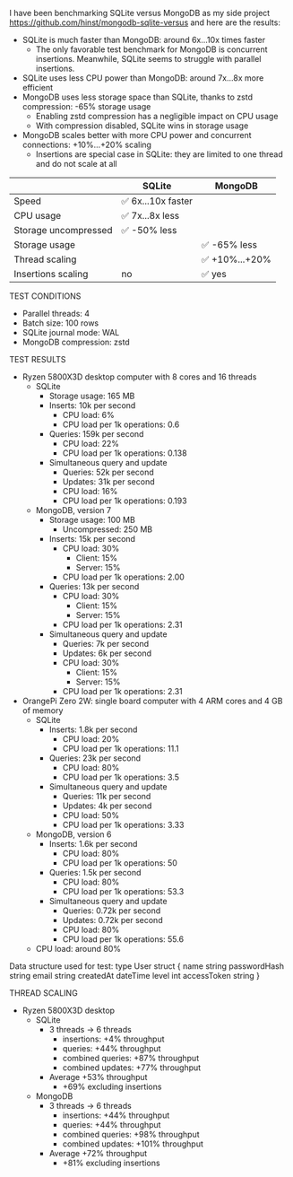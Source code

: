 I have been benchmarking SQLite versus MongoDB as my side project https://github.com/hinst/mongodb-sqlite-versus and here are the results:

* SQLite is much faster than MongoDB: around 6x...10x times faster
    * The only favorable test benchmark for MongoDB is concurrent insertions. Meanwhile, SQLite seems to struggle with parallel insertions.
* SQLite uses less CPU power than MongoDB: around 7x...8x more efficient
* MongoDB uses less storage space than SQLite, thanks to zstd compression: -65% storage usage
	* Enabling zstd compression has a negligible impact on CPU usage
	* With compression disabled, SQLite wins in storage usage
* MongoDB scales better with more CPU power and concurrent connections: +10%...+20% scaling
	* Insertions are special case in SQLite: they are limited to one thread and do not scale at all

|                      | SQLite            | MongoDB       |
| -------------------- | ----------------- | ------------- |
| Speed                | ✅ 6x...10x faster |               |
| CPU usage            | ✅ 7x...8x less    |               |
| Storage uncompressed | ✅ -50% less       |               |
| Storage usage        |                   | ✅ -65% less   |
| Thread scaling       |                   | ✅ +10%...+20% |
| Insertions scaling   | no                | ✅ yes         |


TEST CONDITIONS
* Parallel threads: 4
* Batch size: 100 rows
* SQLite journal mode: WAL
* MongoDB compression: zstd

TEST RESULTS
* Ryzen 5800X3D desktop computer with 8 cores and 16 threads
	* SQLite
		* Storage usage: 165 MB
		* Inserts: 10k per second
			* CPU load: 6%
			* CPU load per 1k operations: 0.6
		* Queries: 159k per second
			* CPU load: 22%
			* CPU load per 1k operations: 0.138
		* Simultaneous query and update
			* Queries: 52k per second
			* Updates: 31k per second
			* CPU load: 16%
			* CPU load per 1k operations: 0.193
	* MongoDB, version 7
		* Storage usage: 100 MB
			* Uncompressed: 250 MB
		* Inserts: 15k per second
			* CPU load: 30%
				* Client: 15%
				* Server: 15%
			* CPU load per 1k operations: 2.00
		* Queries: 13k per second
			* CPU load: 30%
				* Client: 15%
				* Server: 15%
			* CPU load per 1k operations: 2.31
		* Simultaneous query and update
			* Queries: 7k per second
			* Updates: 6k per second
			* CPU load: 30%
				* Client: 15%
				* Server: 15%
			* CPU load per 1k operations: 2.31
* OrangePi Zero 2W: single board computer with 4 ARM cores and 4 GB of memory
	* SQLite
		* Inserts: 1.8k per second
			* CPU load: 20%
			* CPU load per 1k operations: 11.1
		* Queries: 23k per second
			* CPU load: 80%
			* CPU load per 1k operations: 3.5
		* Simultaneous query and update
			* Queries: 11k per second
			* Updates: 4k per second
			* CPU load: 50%
			* CPU load per 1k operations: 3.33
	* MongoDB, version 6
		* Inserts: 1.6k per second
			* CPU load: 80%
			* CPU load per 1k operations: 50
		* Queries: 1.5k per second
			* CPU load: 80%
			* CPU load per 1k operations: 53.3
		* Simultaneous query and update
			* Queries: 0.72k per second
			* Updates: 0.72k per second
			* CPU load: 80%
			* CPU load per 1k operations: 55.6
	* CPU load: around 80%

Data structure used for test:
	type User struct {
		name         string
		passwordHash string
		email        string
		createdAt    dateTime
		level        int
		accessToken  string
	}

THREAD SCALING
* Ryzen 5800X3D desktop
	* SQLite
		* 3 threads -> 6 threads
			* insertions: +4% throughput
			* queries: +44% throughput
			* combined queries: +87% throughput
			* combined updates: +77% throughput
		* Average +53% throughput
			* +69% excluding insertions
	* MongoDB
		* 3 threads -> 6 threads
			* insertions: +44% throughput
			* queries: +44% throughput
			* combined queries: +98% throughput
			* combined updates: +101% throughput
		* Average +72% throughput
			* +81% excluding insertions
